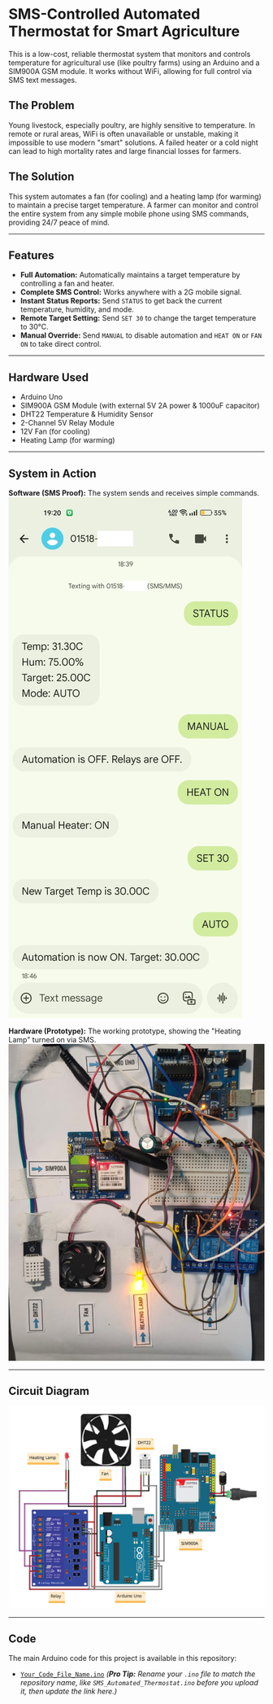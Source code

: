 # SMS-Controlled Automated Thermostat for Smart Agriculture

This is a low-cost, reliable thermostat system that monitors and controls temperature for agricultural use (like poultry farms) using an Arduino and a SIM900A GSM module. It works without WiFi, allowing for full control via SMS text messages.

## The Problem

Young livestock, especially poultry, are highly sensitive to temperature. In remote or rural areas, WiFi is often unavailable or unstable, making it impossible to use modern "smart" solutions. A failed heater or a cold night can lead to high mortality rates and large financial losses for farmers.

## The Solution

This system automates a fan (for cooling) and a heating lamp (for warming) to maintain a precise target temperature. A farmer can monitor and control the entire system from any simple mobile phone using SMS commands, providing 24/7 peace of mind.

---

## Features

* **Full Automation:** Automatically maintains a target temperature by controlling a fan and heater.
* **Complete SMS Control:** Works anywhere with a 2G mobile signal.
* **Instant Status Reports:** Send `STATUS` to get back the current temperature, humidity, and mode.
* **Remote Target Setting:** Send `SET 30` to change the target temperature to 30°C.
* **Manual Override:** Send `MANUAL` to disable automation and `HEAT ON` or `FAN ON` to take direct control.

---

## Hardware Used

* Arduino Uno
* SIM900A GSM Module (with external 5V 2A power & 1000uF capacitor)
* DHT22 Temperature & Humidity Sensor
* 2-Channel 5V Relay Module
* 12V Fan (for cooling)
* Heating Lamp (for warming)

---

## System in Action

**Software (SMS Proof):**
The system sends and receives simple commands.
![SMS controls for the thermostat](7.jpg)

**Hardware (Prototype):**
The working prototype, showing the "Heating Lamp" turned on via SMS.
![Working hardware prototype](2.jpg)

---

## Circuit Diagram

![Circuit diagram for the GSM thermostat](Circuit-01.jpg)

---

## Code

The main Arduino code for this project is available in this repository:
* [`Your_Code_File_Name.ino`](./Your_Code_File_Name.ino) 
    *(**Pro Tip:** Rename your `.ino` file to match the repository name, like `SMS_Automated_Thermostat.ino` before you upload it, then update the link here.)*
